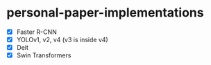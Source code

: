 # personal-paper-implementations

- [x] Faster R-CNN
- [x] YOLOv1, v2, v4 (v3 is inside v4)
- [x] Deit
- [x] Swin Transformers

